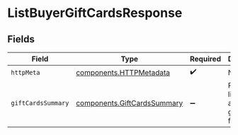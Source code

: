 # ListBuyerGiftCardsResponse


## Fields

| Field                                                                      | Type                                                                       | Required                                                                   | Description                                                                |
| -------------------------------------------------------------------------- | -------------------------------------------------------------------------- | -------------------------------------------------------------------------- | -------------------------------------------------------------------------- |
| `httpMeta`                                                                 | [components.HTTPMetadata](../../models/components/httpmetadata.md)         | :heavy_check_mark:                                                         | N/A                                                                        |
| `giftCardsSummary`                                                         | [components.GiftCardsSummary](../../models/components/giftcardssummary.md) | :heavy_minus_sign:                                                         | Returns a list of available gift cards for a buyer.                        |